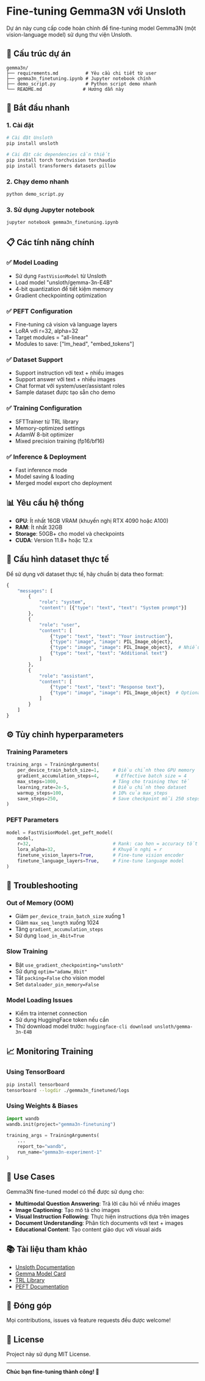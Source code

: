 # Fine-tuning Gemma3N với Unsloth

Dự án này cung cấp code hoàn chỉnh để fine-tuning model Gemma3N (một vision-language model) sử dụng thư viện Unsloth.

## 📁 Cấu trúc dự án

```
gemma3n/
├── requirements.md          # Yêu cầu chi tiết từ user
├── gemma3n_finetuning.ipynb # Jupyter notebook chính
├── demo_script.py           # Python script demo nhanh
└── README.md               # Hướng dẫn này
```

## 🚀 Bắt đầu nhanh

### 1. Cài đặt

```bash
# Cài đặt Unsloth
pip install unsloth

# Cài đặt các dependencies cần thiết
pip install torch torchvision torchaudio
pip install transformers datasets pillow
```

### 2. Chạy demo nhanh

```bash
python demo_script.py
```

### 3. Sử dụng Jupyter notebook

```bash
jupyter notebook gemma3n_finetuning.ipynb
```

## 📋 Các tính năng chính

### ✅ Model Loading
- Sử dụng `FastVisionModel` từ Unsloth
- Load model "unsloth/gemma-3n-E4B"  
- 4-bit quantization để tiết kiệm memory
- Gradient checkpointing optimization

### ✅ PEFT Configuration
- Fine-tuning cả vision và language layers
- LoRA với r=32, alpha=32
- Target modules = "all-linear"
- Modules to save: ["lm_head", "embed_tokens"]

### ✅ Dataset Support
- Support instruction với text + nhiều images
- Support answer với text + nhiều images  
- Chat format với system/user/assistant roles
- Sample dataset được tạo sẵn cho demo

### ✅ Training Configuration
- SFTTrainer từ TRL library
- Memory-optimized settings
- AdamW 8-bit optimizer
- Mixed precision training (fp16/bf16)

### ✅ Inference & Deployment  
- Fast inference mode
- Model saving & loading
- Merged model export cho deployment

## 📊 Yêu cầu hệ thống

- **GPU**: Ít nhất 16GB VRAM (khuyến nghị RTX 4090 hoặc A100)
- **RAM**: Ít nhất 32GB
- **Storage**: 50GB+ cho model và checkpoints
- **CUDA**: Version 11.8+ hoặc 12.x

## 🔧 Cấu hình dataset thực tế

Để sử dụng với dataset thực tế, hãy chuẩn bị data theo format:

```python
{
    "messages": [
        {
            "role": "system",
            "content": [{"type": "text", "text": "System prompt"}]
        },
        {
            "role": "user", 
            "content": [
                {"type": "text", "text": "Your instruction"},
                {"type": "image", "image": PIL_Image_object},
                {"type": "image", "image": PIL_Image_object},  # Nhiều images
                {"type": "text", "text": "Additional text"}
            ]
        },
        {
            "role": "assistant",
            "content": [
                {"type": "text", "text": "Response text"},
                {"type": "image", "image": PIL_Image_object}  # Optional response image
            ]
        }
    ]
}
```

## ⚙️ Tùy chỉnh hyperparameters

### Training Parameters
```python
training_args = TrainingArguments(
    per_device_train_batch_size=1,     # Điều chỉnh theo GPU memory
    gradient_accumulation_steps=4,      # Effective batch size = 4
    max_steps=1000,                    # Tăng cho training thực tế
    learning_rate=2e-5,                # Điều chỉnh theo dataset
    warmup_steps=100,                  # 10% của max_steps
    save_steps=250,                    # Save checkpoint mỗi 250 steps
)
```

### PEFT Parameters
```python
model = FastVisionModel.get_peft_model(
    model,
    r=32,                              # Rank: cao hơn = accuracy tốt hơn, risk overfit
    lora_alpha=32,                     # Khuyến nghị = r
    finetune_vision_layers=True,       # Fine-tune vision encoder
    finetune_language_layers=True,     # Fine-tune language model
)
```

## 🚨 Troubleshooting

### Out of Memory (OOM)
- Giảm `per_device_train_batch_size` xuống 1
- Giảm `max_seq_length` xuống 1024  
- Tăng `gradient_accumulation_steps`
- Sử dụng `load_in_4bit=True`

### Slow Training
- Bật `use_gradient_checkpointing="unsloth"`
- Sử dụng `optim="adamw_8bit"`
- Tắt `packing=False` cho vision model
- Set `dataloader_pin_memory=False`

### Model Loading Issues
- Kiểm tra internet connection
- Sử dụng HuggingFace token nếu cần
- Thử download model trước: `huggingface-cli download unsloth/gemma-3n-E4B`

## 📈 Monitoring Training

### Using TensorBoard
```bash
pip install tensorboard
tensorboard --logdir ./gemma3n_finetuned/logs
```

### Using Weights & Biases
```python
import wandb
wandb.init(project="gemma3n-finetuning")

training_args = TrainingArguments(
    ...
    report_to="wandb",
    run_name="gemma3n-experiment-1"
)
```

## 🎯 Use Cases

Gemma3N fine-tuned model có thể được sử dụng cho:

- **Multimodal Question Answering**: Trả lời câu hỏi về nhiều images
- **Image Captioning**: Tạo mô tả cho images  
- **Visual Instruction Following**: Thực hiện instructions dựa trên images
- **Document Understanding**: Phân tích documents với text + images
- **Educational Content**: Tạo content giáo dục với visual aids

## 📚 Tài liệu tham khảo

- [Unsloth Documentation](https://github.com/unslothai/unsloth)
- [Gemma Model Card](https://huggingface.co/google/gemma-3n-e4b)
- [TRL Library](https://github.com/huggingface/trl)
- [PEFT Documentation](https://github.com/huggingface/peft)

## 🤝 Đóng góp

Mọi contributions, issues và feature requests đều được welcome!

## 📄 License

Project này sử dụng MIT License.

---

**Chúc bạn fine-tuning thành công! 🎉**